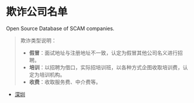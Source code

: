 # 欺诈公司名单
Open Source Database of SCAM companies.

> 欺诈类型说明：
>
> - **假冒**：面试地址与注册地址不一致，认定为假冒其他公司名义进行招聘。
> - **培训**：以招聘为借口，实际招培训班，以各种方式企图收取培训费，认定为培训机构。
> - **收费**：收取服务费、中介费等。

- [深圳](./Shenzhen_深圳.md)
